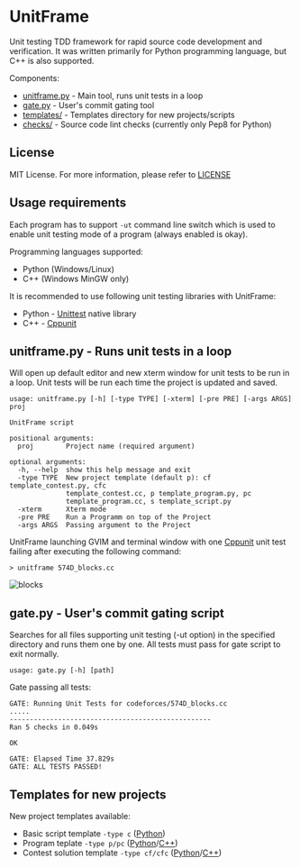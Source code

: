 # UnitFrame
Unit testing TDD framework for rapid source code development and verification. It was written primarily for Python programming language, but C++ is also supported.

Components:
- [unitframe.py](unitframe.py)  - Main tool, runs unit tests in a loop
- [gate.py](gate.py)            - User's commit gating tool
- [templates/](templates)       - Templates directory for new projects/scripts 
- [checks/](checks)             - Source code lint checks (currently only Pep8 for Python)

## License
MIT License. For more information, please refer to [LICENSE](LICENSE)

## Usage requirements
Each program has to support `-ut` command line switch which is used to enable unit testing mode of a program (always enabled is okay).

Programming languages supported: 
- Python (Windows/Linux)
- C++ (Windows MinGW only)

It is recommended to use following unit testing libraries with UnitFrame:
- Python - [Unittest](https://docs.python.org/3/library/unittest.html) native library
- C++ - [Cppunit](http://cppunit.github.io/cppunit/)

## unitframe.py - Runs unit tests in a loop
Will open up default editor and new xterm window for unit tests to be run in a loop. Unit tests will be run each time the project is updated and saved.

```
usage: unitframe.py [-h] [-type TYPE] [-xterm] [-pre PRE] [-args ARGS] proj

UnitFrame script

positional arguments:
  proj        Project name (required argument)

optional arguments:
  -h, --help  show this help message and exit
  -type TYPE  New project template (default p): cf template_contest.py, cfc
              template_contest.cc, p template_program.py, pc
              template_program.cc, s template_script.py
  -xterm      Xterm mode
  -pre PRE    Run a Programm on top of the Project
  -args ARGS  Passing argument to the Project
```

UnitFrame launching GVIM and terminal window with one [Cppunit](http://cppunit.github.io/cppunit/) unit test failing after executing the following command:

`> unitframe 574D_blocks.cc`

![blocks](https://cloud.githubusercontent.com/assets/3139960/9644637/19b1065c-517c-11e5-8c73-ed636bbfc5bd.jpg)

## gate.py - User's commit gating script

Searches for all files supporting unit testing (-ut option) in the specified directory and runs them one by one. All tests must pass for gate script to exit normally.

`usage: gate.py [-h] [path]`

Gate passing all tests:
```
GATE: Running Unit Tests for codeforces/574D_blocks.cc
.....
--------------------------------------------------
Ran 5 checks in 0.049s

OK

GATE: Elapsed Time 37.829s
GATE: ALL TESTS PASSED!
```

## Templates for new projects

New project templates available:
- Basic script template `-type c` ([Python](templates/template_script.py))
- Program teplate `-type p/pc` ([Python](templates/template_program.py)/[C++](templates/template_program.cc))
- Contest solution template `-type cf/cfc` ([Python](templates/template_contest.py)/[C++](templates/template_contest.cc))
